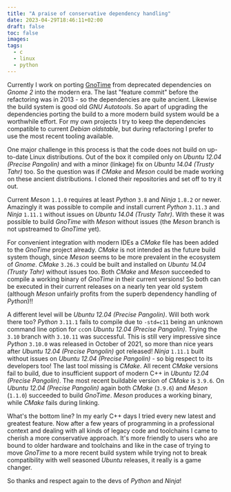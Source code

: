 ```yaml
---
title: "A praise of conservative dependency handling"
date: 2023-04-29T18:46:11+02:00
draft: false
toc: false
images:
tags: 
  - c
  - linux
  - python
---
```

Currently I work on porting [GnoTime](https://gttr.sourceforge.net) from deprecated dependencies on _Gnome 2_ into the modern era. The last "feature commit" before the refactoring was in 2013 - so the dependencies are quite ancient. Likewise the build system is good old _GNU Autotools_. So apart of upgrading the dependencies porting the build to a more modern build system would be a worthwhile effort. For my own projects I try to keep the dependencies compatible to current _Debian oldstable_, but during refactoring I prefer to use the most recent tooling available.

One major challenge in this process is that the code does not build on up-to-date Linux distributions. Out of the box it compiled only on _Ubuntu 12.04 (Precise Pangolin)_ and with a minor (linkage) fix on _Ubuntu 14.04 (Trusty Tahr)_ too. So the question was if _CMake_ and _Meson_ could be made working on these ancient distributions. I cloned their repositories and set off to try it out.

Current _Meson_ `1.1.0` requires at least _Python_ `3.8` and _Ninja_ `1.8.2` or newer. Amazingly it was possible to compile and install current _Python_ `3.11.3` and _Ninja_ `1.11.1` without issues on _Ubuntu 14.04 (Trusty Tahr)_. With these it was possible to build _GnoTime_ with _Meson_ without issues (the _Meson_ branch is not upstreamed to _GnoTime_ yet).

For convenient integration with modern IDEs a _CMake_ file has been added to the _GnoTime_ project already. _CMake_ is not intended as the future build system though, since _Meson_ seems to be more prevalent in the ecosystem of _Gnome_. _CMake_ `3.26.3` could be built and installed on _Ubuntu 14.04 (Trusty Tahr)_ without issues too. Both _CMake_ and _Meson_ succeeded to compile a working binary of _GnoTime_ in their current versions! So both can be executed in their current releases on a nearly ten year old system (although _Meson_ unfairly profits from the superb dependency handling of _Python_)!!

A different level will be _Ubuntu 12.04 (Precise Pangolin)_. Will both work there too? _Python_ `3.11.1` fails to compile due to `-std=c11` being an unknown command line option for `cc`on _Ubuntu 12.04 (Precise Pangolin)_. Trying the `3.10` branch with `3.10.11` was successful. This is still very impressive since _Python_ `3.10.0` was released in October of 2021, so more than nice years after _Ubuntu 12.04 (Precise Pangolin)_ got released! _Ninja_ `1.11.1` built without issues on _Ubuntu 12.04 (Precise Pangolin)_ - so big respect to its developers too! The last tool missing is _CMake_. All recent _CMake_ versions fail to build, due to insufficient support of modern C++ in _Ubuntu 12.04 (Precise Pangolin)_. The most recent buildable version of _CMake_ is `3.9.6`. On _Ubuntu 12.04 (Precise Pangolin)_ again both _CMake_ (`3.9.6`) and _Meson_ (`1.1.0`) succeeded to build _GnoTime_. _Meson_ produces a working binary, while _CMake_ fails during linking.

What's the bottom line? In my early C++ days I tried every new latest and greatest feature. Now after a few years of programming in a professional context and dealing with all kinds of legacy code and toolchains I came to cherish a more conservative approach. It's more friendly to users who are bound to older hardware and toolchains and like in the case of trying to move _GnoTime_ to a more recent build system while trying not to break compatibility with well seasoned _Ubuntu_ releases, it really is a game changer.

So thanks and respect again to the devs of _Python_ and _Ninja_!
